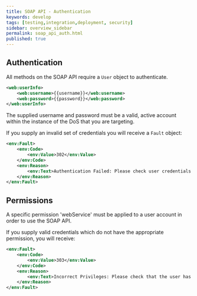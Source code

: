 ```yaml
---
title: SOAP API - Authentication
keywords: develop
tags: [testing,integration,deployment, security]
sidebar: overview_sidebar
permalink: soap_api_auth.html
published: true
---
```


## Authentication

All methods on the SOAP API require a `User` object to authenticate.

```xml
<web:userInfo>
    <web:username>{{username}}</web:username>
    <web:password>{{password}}</web:password>
</web:userInfo>
```

The supplied username and password must be a valid, active account within the instance of the DoS that you are targeting.

If you supply an invalid set of credentials you will receive a `Fault` object:

```xml
<env:Fault>
    <env:Code>
        <env:Value>302</env:Value>
    </env:Code>
    <env:Reason>
        <env:Text>Authentication Failed: Please check user credentials (username/password) or check whether the user account is locked (use password reset to unlock)</env:Text>
    </env:Reason>
</env:Fault>
```

## Permissions

A specific permission 'webService' must be applied to a user account in order to use the SOAP API.

If you supply valid credentials which do not have the appropriate permission, you will receive:

```xml
<env:Fault>
    <env:Code>
        <env:Value>303</env:Value>
    </env:Code>
    <env:Reason>
        <env:Text>Incorrect Privileges: Please check that the user has the correct privileges to run this service</env:Text>
    </env:Reason>
</env:Fault>
```
